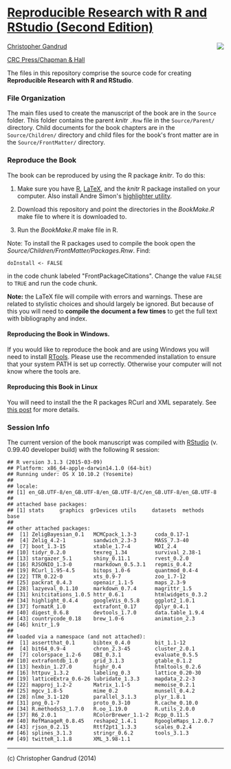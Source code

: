 # [Reproducible Research with R and RStudio (Second Edition)](http://christophergandrud.GitHub.io/RepResR-RStudio/)

[<img src="http://3.bp.blogspot.com/-f8MFbNEoyGU/UYNGekqEkTI/AAAAAAAAGOM/Dq36pI06kTQ/s320/RepResCover.jpg" align="right" />](http://www.amazon.com/dp/1466572841)

[Christopher Gandrud](http://christophergandrud.blogspot.com/p/biocontact.html)

[CRC Press/Chapman & Hall](http://www.crcpress.com/product/isbn/9781466572843)

The files in this repository comprise the source code for creating
**Reproducible Research with R and RStudio**.

### File Organization

The main files used to create the manuscript of the book are in the `Source`
folder. This folder contains the parent *knitr* `.Rnw` file in the
`Source/Parent/` directory. Child documents for the book chapters are in the
`Source/Children/` directory and child files for the book's front matter are in
the `Source/FrontMatter/` directory.

### Reproduce the Book

The book can be reproduced by using the R package *knitr*. To do this:

1. Make sure you have [R](http://www.r-project.org/),
[LaTeX](http://www.latex-project.org/ftp.html), and the *knitr* R package
installed on your computer. Also install Andre Simon's
[highlighter utility](http://www.andre-simon.de/zip/download.html).

2. Download this repository and point the directories in the *BookMake.R* make
file to where it is downloaded to.

3. Run the *BookMake.R* make file in R.

Note: To install the R packages used to compile the book open the
*Source/Children/FrontMatter/Packages.Rnw*. Find:

```
doInstall <- FALSE
```

in the code chunk labeled "FrontPackageCitations". Change the value `FALSE` to
`TRUE` and run the code chunk.

**Note:** the LaTeX file will compile with errors and warnings. These are
related to stylistic choices and should largely be ignored. But because of this
you will need to **compile the document a few times** to get the full text
with bibliography and index.

#### Reproducing the Book in Windows.

If you would like to reproduce the book and are using Windows you will need to
install [RTools](http://cran.r-project.org/bin/windows/Rtools/installer.html).
Please use the recommended installation to ensure that your system PATH is set
up correctly. Otherwise your computer will not know where the tools are.

#### Reproducing this Book in Linux

You will need to install the the R packages RCurl and XML separately. See
[this post](https://GitHub.com/cboettig/treeBASE/issues/5) for more details.

### Session Info

The current version of the book manuscript was compiled with
[RStudio](http://www.rstudio.com/) (v. 0.99.40 developer build) with the
following R session:


```
## R version 3.1.3 (2015-03-09)
## Platform: x86_64-apple-darwin14.1.0 (64-bit)
## Running under: OS X 10.10.2 (Yosemite)
## 
## locale:
## [1] en_GB.UTF-8/en_GB.UTF-8/en_GB.UTF-8/C/en_GB.UTF-8/en_GB.UTF-8
## 
## attached base packages:
## [1] stats     graphics  grDevices utils     datasets  methods   base     
## 
## other attached packages:
##  [1] ZeligBayesian_0.1   MCMCpack_1.3-3      coda_0.17-1        
##  [4] Zelig_4.2-1         sandwich_2.3-3      MASS_7.3-40        
##  [7] boot_1.3-15         xtable_1.7-4        WDI_2.4            
## [10] tidyr_0.2.0         texreg_1.34         survival_2.38-1    
## [13] stargazer_5.1       shiny_0.11.1        rvest_0.2.0        
## [16] RJSONIO_1.3-0       rmarkdown_0.5.3.1   repmis_0.4.2       
## [19] RCurl_1.95-4.5      bitops_1.0-6        quantmod_0.4-4     
## [22] TTR_0.22-0          xts_0.9-7           zoo_1.7-12         
## [25] packrat_0.4.3       openair_1.1-5       maps_2.3-9         
## [28] lazyeval_0.1.10     markdown_0.7.4      magrittr_1.5       
## [31] knitcitations_1.0.5 httr_0.6.1          htmlwidgets_0.3.2  
## [34] highlight_0.4.4     googleVis_0.5.8     ggplot2_1.0.1      
## [37] formatR_1.0         extrafont_0.17      dplyr_0.4.1        
## [40] digest_0.6.8        devtools_1.7.0      data.table_1.9.4   
## [43] countrycode_0.18    brew_1.0-6          animation_2.3      
## [46] knitr_1.9          
## 
## loaded via a namespace (and not attached):
##  [1] assertthat_0.1      bibtex_0.4.0        bit_1.1-12         
##  [4] bit64_0.9-4         chron_2.3-45        cluster_2.0.1      
##  [7] colorspace_1.2-6    DBI_0.3.1           evaluate_0.5.5     
## [10] extrafontdb_1.0     grid_3.1.3          gtable_0.1.2       
## [13] hexbin_1.27.0       highr_0.4           htmltools_0.2.6    
## [16] httpuv_1.3.2        labeling_0.3        lattice_0.20-30    
## [19] latticeExtra_0.6-26 lubridate_1.3.3     mapdata_2.2-3      
## [22] mapproj_1.2-2       Matrix_1.1-5        memoise_0.2.1      
## [25] mgcv_1.8-5          mime_0.2            munsell_0.4.2      
## [28] nlme_3.1-120        parallel_3.1.3      plyr_1.8.1         
## [31] png_0.1-7           proto_0.3-10        R.cache_0.10.0     
## [34] R.methodsS3_1.7.0   R.oo_1.19.0         R.utils_2.0.0      
## [37] R6_2.0.1            RColorBrewer_1.1-2  Rcpp_0.11.5        
## [40] RefManageR_0.8.45   reshape2_1.4.1      RgoogleMaps_1.2.0.7
## [43] rjson_0.2.15        Rttf2pt1_1.3.3      scales_0.2.4       
## [46] splines_3.1.3       stringr_0.6.2       tools_3.1.3        
## [49] twitteR_1.1.8       XML_3.98-1.1
```

---

(c) Christopher Gandrud (2014)
